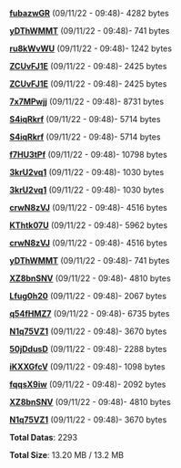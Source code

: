 [**fubazwGR**](/data/fubazwGR.txt) (09/11/22 - 09:48)- 4282 bytes

[**yDThWMMT**](/data/yDThWMMT.txt) (09/11/22 - 09:48)- 741 bytes

[**ru8kWvWU**](/data/ru8kWvWU.txt) (09/11/22 - 09:48)- 1242 bytes

[**ZCUvFJ1E**](/data/ZCUvFJ1E.txt) (09/11/22 - 09:48)- 2425 bytes

[**ZCUvFJ1E**](/data/ZCUvFJ1E.txt) (09/11/22 - 09:48)- 2425 bytes

[**7x7MPwjj**](/data/7x7MPwjj.txt) (09/11/22 - 09:48)- 8731 bytes

[**S4iqRkrf**](/data/S4iqRkrf.txt) (09/11/22 - 09:48)- 5714 bytes

[**S4iqRkrf**](/data/S4iqRkrf.txt) (09/11/22 - 09:48)- 5714 bytes

[**f7HU3tPf**](/data/f7HU3tPf.txt) (09/11/22 - 09:48)- 10798 bytes

[**3krU2vq1**](/data/3krU2vq1.txt) (09/11/22 - 09:48)- 1030 bytes

[**3krU2vq1**](/data/3krU2vq1.txt) (09/11/22 - 09:48)- 1030 bytes

[**crwN8zVJ**](/data/crwN8zVJ.txt) (09/11/22 - 09:48)- 4516 bytes

[**KThtk07U**](/data/KThtk07U.txt) (09/11/22 - 09:48)- 5962 bytes

[**crwN8zVJ**](/data/crwN8zVJ.txt) (09/11/22 - 09:48)- 4516 bytes

[**yDThWMMT**](/data/yDThWMMT.txt) (09/11/22 - 09:48)- 741 bytes

[**XZ8bnSNV**](/data/XZ8bnSNV.txt) (09/11/22 - 09:48)- 4810 bytes

[**Lfug0h20**](/data/Lfug0h20.txt) (09/11/22 - 09:48)- 2067 bytes

[**q54fHMZ7**](/data/q54fHMZ7.txt) (09/11/22 - 09:48)- 6735 bytes

[**N1q75VZ1**](/data/N1q75VZ1.txt) (09/11/22 - 09:48)- 3670 bytes

[**50jDdusD**](/data/50jDdusD.txt) (09/11/22 - 09:48)- 2288 bytes

[**iKXXGfcV**](/data/iKXXGfcV.txt) (09/11/22 - 09:48)- 1098 bytes

[**fqqsX9iw**](/data/fqqsX9iw.txt) (09/11/22 - 09:48)- 2092 bytes

[**XZ8bnSNV**](/data/XZ8bnSNV.txt) (09/11/22 - 09:48)- 4810 bytes

[**N1q75VZ1**](/data/N1q75VZ1.txt) (09/11/22 - 09:48)- 3670 bytes

**Total Datas**: 2293

**Total Size**: 13.20 MB / 13.2 MB